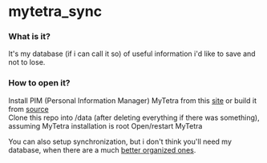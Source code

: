 # mytetra_sync
### What is it?
It's my database (if i can call it so) of useful information i'd like to save and not to lose.
### How to open it?
Install PIM (Personal Information Manager) MyTetra from this [site](https://webhamster.ru/site/page/index/articles/projectcode/460) or build it from [source](https://github.com/xintrea/mytetra_dev)  
Clone this repo into /data (after deleting everything if there was something), assuming MyTetra installation is root
Open/restart MyTetra  

You can also setup synchronization, but i don't think you'll need my database, when there are a much [better organized ones](https://webhamster.ru/site/page/index/articles/projectcode/460).
